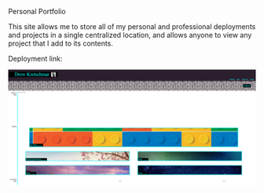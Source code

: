 Personal Portfolio

This site allows me to store all of my personal and professional deployments and projects in a single centralized location, and allows anyone to view any project that I add to its contents.

Deployment link: 

<img src="./assets/images/deployment.png" alt="deployment screenshot">